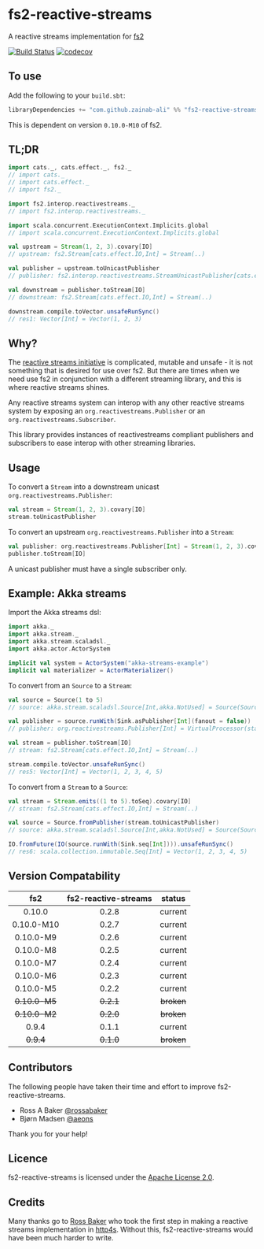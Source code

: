 # fs2-reactive-streams
A reactive streams implementation for [fs2](https://github.com/functional-streams-for-scala/fs2)

[![Build Status](https://travis-ci.org/zainab-ali/fs2-reactive-streams.svg?branch=master)](http://travis-ci.org/zainab-ali/fs2-reactive-streams)
[![codecov](https://codecov.io/gh/zainab-ali/fs2-reactive-streams/branch/master/graph/badge.svg)](https://codecov.io/gh/zainab-ali/fs2-reactive-streams)

## To use

Add the following to your `build.sbt`:

```scala
libraryDependencies += "com.github.zainab-ali" %% "fs2-reactive-streams" % "0.2.7"
```
This is dependent on version `0.10.0-M10` of fs2.

## TL;DR


```scala
import cats._, cats.effect._, fs2._
// import cats._
// import cats.effect._
// import fs2._

import fs2.interop.reactivestreams._
// import fs2.interop.reactivestreams._

import scala.concurrent.ExecutionContext.Implicits.global
// import scala.concurrent.ExecutionContext.Implicits.global

val upstream = Stream(1, 2, 3).covary[IO]
// upstream: fs2.Stream[cats.effect.IO,Int] = Stream(..)

val publisher = upstream.toUnicastPublisher
// publisher: fs2.interop.reactivestreams.StreamUnicastPublisher[cats.effect.IO,Int] = fs2.interop.reactivestreams.StreamUnicastPublisher@2e3abd12

val downstream = publisher.toStream[IO]
// downstream: fs2.Stream[cats.effect.IO,Int] = Stream(..)

downstream.compile.toVector.unsafeRunSync()
// res1: Vector[Int] = Vector(1, 2, 3)
```

## Why?

The [reactive streams initiative](http://www.reactive-streams.org/) is complicated, mutable and unsafe - it is not something that is desired for use over fs2.
But there are times when we need use fs2 in conjunction with a different streaming library, and this is where reactive streams shines.

Any reactive streams system can interop with any other reactive streams system by exposing an `org.reactivestreams.Publisher` or an `org.reactivestreams.Subscriber`.

This library provides instances of reactivestreams compliant publishers and subscribers to ease interop with other streaming libraries.

## Usage


To convert a `Stream` into a downstream unicast `org.reactivestreams.Publisher`:

```scala
val stream = Stream(1, 2, 3).covary[IO]
stream.toUnicastPublisher
```

To convert an upstream `org.reactivestreams.Publisher` into a `Stream`:

```scala
val publisher: org.reactivestreams.Publisher[Int] = Stream(1, 2, 3).covary[IO].toUnicastPublisher
publisher.toStream[IO]
```

A unicast publisher must have a single subscriber only.

## Example: Akka streams

Import the Akka streams dsl:

```scala
import akka._
import akka.stream._
import akka.stream.scaladsl._
import akka.actor.ActorSystem

implicit val system = ActorSystem("akka-streams-example")
implicit val materializer = ActorMaterializer()
```

To convert from an `Source` to a `Stream`:

```scala
val source = Source(1 to 5)
// source: akka.stream.scaladsl.Source[Int,akka.NotUsed] = Source(SourceShape(StatefulMapConcat.out(781238326)))

val publisher = source.runWith(Sink.asPublisher[Int](fanout = false))
// publisher: org.reactivestreams.Publisher[Int] = VirtualProcessor(state = Publisher[StatefulMapConcat.out(781238326)])

val stream = publisher.toStream[IO]
// stream: fs2.Stream[cats.effect.IO,Int] = Stream(..)

stream.compile.toVector.unsafeRunSync()
// res5: Vector[Int] = Vector(1, 2, 3, 4, 5)
```

To convert from a `Stream` to a `Source`:

```scala
val stream = Stream.emits((1 to 5).toSeq).covary[IO]
// stream: fs2.Stream[cats.effect.IO,Int] = Stream(..)

val source = Source.fromPublisher(stream.toUnicastPublisher)
// source: akka.stream.scaladsl.Source[Int,akka.NotUsed] = Source(SourceShape(PublisherSource.out(499319389)))

IO.fromFuture(IO(source.runWith(Sink.seq[Int]))).unsafeRunSync()
// res6: scala.collection.immutable.Seq[Int] = Vector(1, 2, 3, 4, 5)
```



## Version Compatability

| fs2            | fs2-reactive-streams | status     |
|:--------------:|:--------------------:|:----------:|
| 0.10.0         | 0.2.8                | current    |
| 0.10.0-M10     | 0.2.7                | current    |
| 0.10.0-M9      | 0.2.6                | current    |
| 0.10.0-M8      | 0.2.5                | current    |
| 0.10.0-M7      | 0.2.4                | current    |
| 0.10.0-M6      | 0.2.3                | current    |
| 0.10.0-M5      | 0.2.2                | current    |
| ~~0.10.0-M5~~  | ~~0.2.1~~            | ~~broken~~ |
| ~~0.10.0-M2~~  | ~~0.2.0~~            | ~~broken~~ |
| 0.9.4          | 0.1.1                | current    |
| ~~0.9.4~~      | ~~0.1.0~~            | ~~broken~~ |

## Contributors

The following people have taken their time and effort to improve fs2-reactive-streams.

* Ross A Baker [@rossabaker](https://github.com/rossabaker)
* Bjørn Madsen [@aeons](https://github.com/aeons)

Thank you for your help!

## Licence

fs2-reactive-streams is licensed under the [Apache License 2.0](http://www.apache.org/licenses/LICENSE-2.0).

## Credits

Many thanks go to [Ross Baker](https://github.com/rossabaker) who took the first step in making a reactive streams implementation in [http4s](https://github.com/http4s/http4s).  Without this, fs2-reactive-streams would have been much harder to write.
